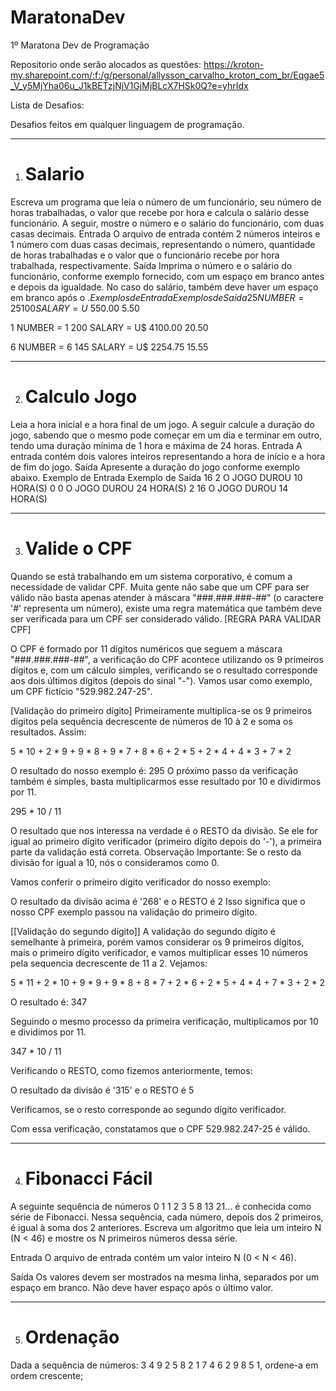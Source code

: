 # MaratonaDev
1º Maratona Dev de Programação

Repositorio onde serão alocados as questões:
https://kroton-my.sharepoint.com/:f:/g/personal/allysson_carvalho_kroton_com_br/Eqgae5_V_y5MjYha06u_J1kBETzjNjV1GjMjBLcX7HSk0Q?e=yhrIdx


Lista de Desafios:

Desafios feitos em qualquer linguagem de programação.
_______________________________________________________________________________________________________________________________________________________________________________________________________________________________________________________________________________________________
1) # Salario
Escreva um programa que leia o número de um funcionário, seu número de horas trabalhadas, o valor que recebe por hora e calcula o salário desse funcionário. A seguir, mostre o número e o salário do funcionário, com duas casas decimais.
Entrada
O arquivo de entrada contém 2 números inteiros e 1 número com duas casas decimais, representando o número, quantidade de horas trabalhadas e o valor que o funcionário recebe por hora trabalhada, respectivamente.
Saída
Imprima o número e o salário do funcionário, conforme exemplo fornecido, com um espaço em branco antes e depois da igualdade. No caso do salário, também deve haver um espaço em branco após o $.
Exemplos de Entrada	          Exemplos de Saída
25                              NUMBER = 25
100                            SALARY = U$ 550.00
5.50

1                              NUMBER = 1
200                            SALARY = U$ 4100.00
20.50

6                               NUMBER = 6
145                            SALARY = U$ 2254.75
15.55


________________________________________________________________________________________________________________________________________________________________________________________________________________________________________________________________________________________________
2) # Calculo Jogo
Leia a hora inicial e a hora final de um jogo. A seguir calcule a duração do jogo, sabendo que o mesmo pode começar em um dia e terminar em outro, tendo uma duração mínima de 1 hora e máxima de 24 horas.
Entrada
A entrada contém dois valores inteiros representando a hora de início e a hora de fim do jogo.
Saída
Apresente a duração do jogo conforme exemplo abaixo.
Exemplo de Entrada	              Exemplo de Saída
16 2                            O JOGO DUROU 10 HORA(S)
0 0                             O JOGO DUROU 24 HORA(S)
2 16                            O JOGO DUROU 14 HORA(S)


________________________________________________________________________________________________________________________________________________________________________________________________________________________________________________________________________________________________
3) # Valide o CPF
Quando se está trabalhando em um sistema corporativo, é comum a necessidade de validar CPF. Muita gente não sabe que um CPF para ser válido não basta apenas atender à máscara "###.###.###-##" (o caractere '#' representa um número), existe uma regra matemática que também deve ser verificada para um CPF ser considerado válido. 
[REGRA PARA VALIDAR CPF]

O CPF é formado por 11 dígitos numéricos que seguem a máscara "###.###.###-##", a verificação do CPF acontece utilizando os 9 primeiros dígitos e, com um cálculo simples, verificando se o resultado corresponde aos dois últimos dígitos (depois do sinal "-").
Vamos usar como exemplo, um CPF fictício "529.982.247-25".

[Validação do primeiro dígito]
Primeiramente multiplica-se os 9 primeiros dígitos pela sequência decrescente de números de 10 à 2 e soma os resultados. Assim:

5 * 10 + 2 * 9 + 9 * 8 + 9 * 7 + 8 * 6 + 2 * 5 + 2 * 4 + 4 * 3 + 7 * 2

O resultado do nosso exemplo é: 295
O próximo passo da verificação também é simples, basta multiplicarmos esse resultado por 10 e dividirmos por 11.

295 * 10 / 11

O resultado que nos interessa na verdade é o RESTO da divisão. Se ele for igual ao primeiro dígito verificador (primeiro dígito depois do '-'), a primeira parte da validação está correta.
Observação Importante: Se o resto da divisão for igual a 10, nós o consideramos como 0.

Vamos conferir o primeiro dígito verificador do nosso exemplo:

O resultado da divisão acima é '268' e o RESTO é 2
Isso significa que o nosso CPF exemplo passou na validação do primeiro dígito.

[[Validação do segundo dígito]]
A validação do segundo dígito é semelhante à primeira, porém vamos considerar os 9 primeiros dígitos, mais o primeiro dígito verificador, e vamos multiplicar esses 10 números pela sequencia decrescente de 11 a 2. Vejamos:

5 * 11 + 2 * 10 + 9 * 9 + 9 * 8 + 8 * 7 + 2 * 6 + 2 * 5 + 4 * 4 + 7 * 3 + 2 * 2

O resultado é: 347

Seguindo o mesmo processo da primeira verificação, multiplicamos por 10 e dividimos por 11.

347 * 10 / 11

Verificando o RESTO, como fizemos anteriormente, temos:

O resultado da divisão é '315' e o RESTO é 5

Verificamos, se o resto corresponde ao segundo dígito verificador.

Com essa verificação, constatamos que o CPF 529.982.247-25 é válido.

_____________________________________________________________________________________________________________________________________________________________________
4) # Fibonacci Fácil
A seguinte sequência de números 0 1 1 2 3 5 8 13 21... é conhecida como série de Fibonacci. Nessa sequência, cada número, depois dos 2 primeiros, é igual à soma dos 2 anteriores. Escreva um algoritmo que leia um inteiro N (N < 46) e mostre os N primeiros números dessa série.

Entrada
O arquivo de entrada contém um valor inteiro N (0 < N < 46).

Saída
Os valores devem ser mostrados na mesma linha, separados por um espaço em branco. Não deve haver espaço após o último valor.


_______________________________________________________________________________________________________________________________________________________________________________________________________________________________________________________________________________________________

5) # Ordenação
Dada a sequência de números: 3 4 9 2 5 8 2 1 7 4 6 2 9 8 5 1, ordene-a em ordem crescente;
